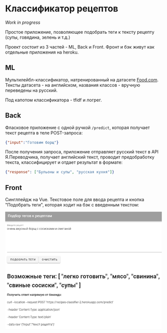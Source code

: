 # Классификатор рецептов

*Work in progress*

Простое приложение, позволяющее подобрать теги к тексту рецепту (супы, говядина, зелень и т.д.)

Проект состоит из 3 частей - ML, Back и Front. Фронт и бэк живут как отдельные приложения на heroku.

## ML
Мультилейбл-классификатор, натренированный на датасете [Food.com](https://www.kaggle.com/shuyangli94/food-com-recipes-and-user-interactions). Тексты датасета - на английском, названия классов - вручную переведены на русский.

Под капотом классификатора - tfidf и логрег. 

## Back
Фласковое приложение с одной ручкой `/predict`, которая получает текст рецепта в теле POST-запроса:
```json
{"input":"Готовим борщ"}
```
После получения запроса, приложение отправляет русский текст в API Я.Переводчика, получает английский текст, проводит предобработку текста,
классифицирует и отдает результат в формате:
```json
{"response": ["Бульоны и супы", "русская кухня"]}
```

## Front
Синглпейдж на Vue. Текстовое поле для ввода рецепта и кнопка "Подобрать теги", которая ходит на бэк с введенным текстом:

![](front-new.png)
